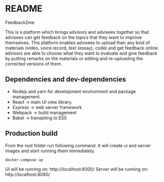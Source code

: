# README

Feedback2me

This is a platform which brings advisors and advisees together so that advisees can get feedback on the topics that they want to improve themselves. This platform enables advisees to upload their any kind of materials (video, voice record, text (essay), code) and get feedback online. advisors are able to choose what they want to evaluate and give feedback by putting remarks on the materials or editing and re-uploading the corrected versions of them.

## Dependencies and dev-dependencies

-   Nodejs and yarn for development environment and package management.
-   React -> main UI view library.
-   Express -> web server framework
-   Webpack -> build management
-   Babel -> transpiling to ES5

## Production build

From the root folder run following command. It will create ui and server images and start running them immediately.

`docker-compose up`

UI will be running on: http://localhost:8000/
Server will be running on: http://localhost:8080/
